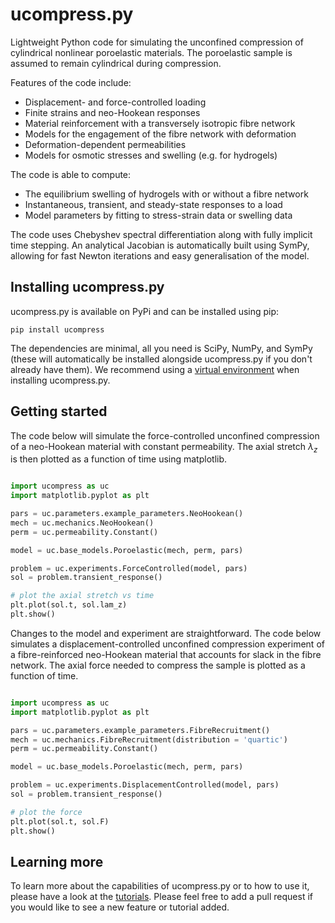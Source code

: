 # ucompress.py

Lightweight Python code for simulating the unconfined compression of
cylindrical nonlinear poroelastic materials.  The poroelastic sample
is assumed to remain cylindrical during compression.

Features of the code include:
* Displacement- and force-controlled loading
* Finite strains and neo-Hookean responses
* Material reinforcement with a transversely isotropic fibre network
* Models for the engagement of the fibre network with deformation
* Deformation-dependent permeabilities
* Models for osmotic stresses and swelling (e.g. for hydrogels)

The code is able to compute:
* The equilibrium swelling of hydrogels with or without a fibre network
* Instantaneous, transient, and steady-state responses to a load
* Model parameters by fitting to stress-strain data or swelling data

The code uses Chebyshev spectral differentiation 
along with fully implicit time stepping.  An analytical
Jacobian is automatically built using SymPy, allowing
for fast Newton iterations and easy generalisation
of the model. 

## Installing ucompress.py

ucompress.py is available on PyPi and can be installed using pip:

```
pip install ucompress
```

The dependencies are minimal, all you need is SciPy, NumPy, and SymPy
(these will automatically be installed alongside ucompress.py if
you don't already have them).  We recommend using a [virtual 
environment](https://docs.python.org/3/library/venv.html) when
installing ucompress.py.

## Getting started

The code below will simulate the force-controlled unconfined compression
of a neo-Hookean material with constant permeability.  The
axial stretch $\lambda_z$ is then plotted as a function of time
using matplotlib.

```python

import ucompress as uc
import matplotlib.pyplot as plt

pars = uc.parameters.example_parameters.NeoHookean()
mech = uc.mechanics.NeoHookean()
perm = uc.permeability.Constant()

model = uc.base_models.Poroelastic(mech, perm, pars)

problem = uc.experiments.ForceControlled(model, pars)
sol = problem.transient_response()

# plot the axial stretch vs time
plt.plot(sol.t, sol.lam_z)
plt.show()

```

Changes to the model and experiment are straightforward.
The code below simulates a displacement-controlled unconfined compression
experiment of a fibre-reinforced neo-Hookean material that accounts
for slack in the fibre network.  The axial force needed to
compress the sample is plotted as a function of time.

```python

import ucompress as uc
import matplotlib.pyplot as plt

pars = uc.parameters.example_parameters.FibreRecruitment()
mech = uc.mechanics.FibreRecruitment(distribution = 'quartic')
perm = uc.permeability.Constant()

model = uc.base_models.Poroelastic(mech, perm, pars)

problem = uc.experiments.DisplacementControlled(model, pars)
sol = problem.transient_response()

# plot the force
plt.plot(sol.t, sol.F)
plt.show()
```

## Learning more

To learn more about the capabilities of ucompress.py or to
how to use it, please have a look at the [tutorials](/tutorials/).
Please feel free to add a pull request if you would like
to see a new feature or tutorial added.